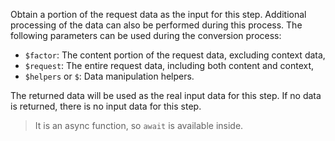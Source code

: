 Obtain a portion of the request data as the input for this step. Additional processing of the data can also be performed during this
process. The following parameters can be used during the conversion process:

- `$factor`: The content portion of the request data, excluding context data,
- `$request`: The entire request data, including both content and context,
- `$helpers` or `$`: Data manipulation helpers.

The returned data will be used as the real input data for this step. If no data is returned, there is no input data for this step.

> It is an async function, so `await` is available inside.
